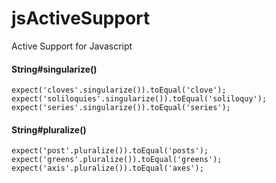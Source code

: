 jsActiveSupport
===============

Active Support for Javascript

#### String#singularize()

```
expect('cloves'.singularize()).toEqual('clove');
expect('soliloquies'.singularize()).toEqual('soliloquy');
expect('series'.singularize()).toEqual('series');
```

#### String#pluralize()
  
```
expect('post'.pluralize()).toEqual('posts');
expect('greens'.pluralize()).toEqual('greens');
expect('axis'.pluralize()).toEqual('axes');
```
